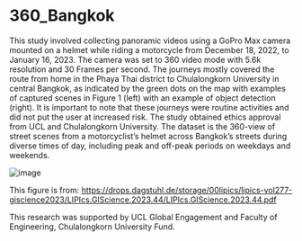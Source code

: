 # 360_Bangkok

This study involved collecting panoramic videos using a GoPro Max camera mounted on a helmet while riding a motorcycle from December 18, 2022, to January 16, 2023. The camera was set to 360 video mode with 5.6k resolution and 30 Frames per second. The journeys mostly covered the route from home in the Phaya Thai district to Chulalongkorn University in central Bangkok, as indicated by the green dots on the map with examples of captured scenes in Figure 1 (left) with an example of object detection (right). It is important to note that these journeys were routine activities and did not put the user at increased risk. The study obtained ethics approval from UCL and Chulalongkorn University. The dataset is the 360-view of street scenes from a motorcyclist’s helmet across Bangkok’s streets during diverse times of day, including peak and off-peak periods on weekdays and weekends.

![image](https://github.com/PongNJ/360_Bangkok/assets/66458937/dc6b5ec6-bc8f-405b-bedf-20985e3a0e42)


This figure is from: https://drops.dagstuhl.de/storage/00lipics/lipics-vol277-giscience2023/LIPIcs.GIScience.2023.44/LIPIcs.GIScience.2023.44.pdf

This research was supported by UCL Global Engagement and Faculty of Engineering, Chulalongkorn University Fund.
